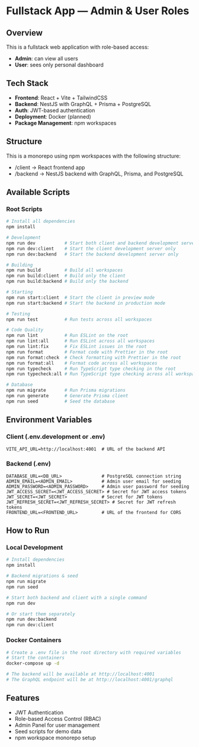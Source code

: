 # Fullstack App — Admin & User Roles

## Overview
This is a fullstack web application with role-based access:
- **Admin**: can view all users
- **User**: sees only personal dashboard

## Tech Stack
- **Frontend**: React + Vite + TailwindCSS
- **Backend**: NestJS with GraphQL + Prisma + PostgreSQL
- **Auth**: JWT-based authentication
- **Deployment**: Docker (planned)
- **Package Management**: npm workspaces

## Structure
This is a monorepo using npm workspaces with the following structure:
- /client → React frontend app
- /backend → NestJS backend with GraphQL, Prisma, and PostgreSQL

## Available Scripts

### Root Scripts
```bash
# Install all dependencies
npm install

# Development
npm run dev           # Start both client and backend development servers
npm run dev:client    # Start the client development server only
npm run dev:backend   # Start the backend development server only

# Building
npm run build         # Build all workspaces
npm run build:client  # Build only the client
npm run build:backend # Build only the backend

# Starting
npm run start:client  # Start the client in preview mode
npm run start:backend # Start the backend in production mode

# Testing
npm run test          # Run tests across all workspaces

# Code Quality
npm run lint          # Run ESLint on the root
npm run lint:all      # Run ESLint across all workspaces
npm run lint:fix      # Fix ESLint issues in the root
npm run format        # Format code with Prettier in the root
npm run format:check  # Check formatting with Prettier in the root
npm run format:all    # Format code across all workspaces
npm run typecheck     # Run TypeScript type checking in the root
npm run typecheck:all # Run TypeScript type checking across all workspaces

# Database
npm run migrate       # Run Prisma migrations
npm run generate      # Generate Prisma client
npm run seed          # Seed the database
```

## Environment Variables

### Client (.env.development or .env)
```
VITE_API_URL=http://localhost:4001  # URL of the backend API
```

### Backend (.env)
```
DATABASE_URL=<DB_URL>               # PostgreSQL connection string
ADMIN_EMAIL=<ADMIN_EMAIL>           # Admin user email for seeding
ADMIN_PASSWORD=<ADMIN_PASSWORD>     # Admin user password for seeding
JWT_ACCESS_SECRET=<JWT_ACCESS_SECRET> # Secret for JWT access tokens
JWT_SECRET=<JWT_SECRET>             # Secret for JWT tokens
JWT_REFRESH_SECRET=<JWT_REFRESH_SECRET> # Secret for JWT refresh tokens
FRONTEND_URL=<FRONTEND_URL>         # URL of the frontend for CORS
```

## How to Run

### Local Development
```bash
# Install dependencies
npm install

# Backend migrations & seed
npm run migrate
npm run seed

# Start both backend and client with a single command
npm run dev

# Or start them separately
npm run dev:backend
npm run dev:client
```

### Docker Containers
```bash
# Create a .env file in the root directory with required variables
# Start the containers
docker-compose up -d

# The backend will be available at http://localhost:4001
# The GraphQL endpoint will be at http://localhost:4001/graphql
```

## Features
- JWT Authentication
- Role-based Access Control (RBAC)
- Admin Panel for user management
- Seed scripts for demo data
- npm workspace monorepo setup
